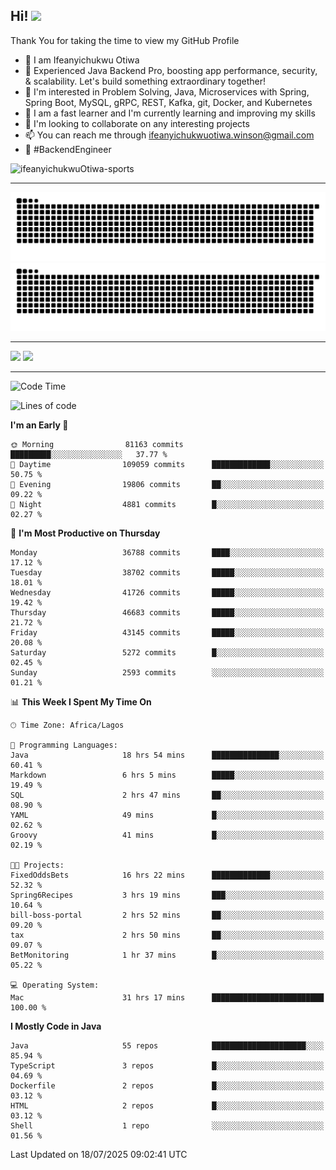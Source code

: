 <!-- BLOG-POST-LIST:START --><!-- BLOG-POST-LIST:END -->

## Hi! <img src="https://media.giphy.com/media/hvRJCLFzcasrR4ia7z/giphy.gif" width="4%"> 

Thank You for taking the time to view my GitHub Profile

- 👋 I am Ifeanyichukwu Otiwa
- 🚀 Experienced Java Backend Pro, boosting app performance, security, & scalability. Let's build something extraordinary together!
- 👀 I'm interested in Problem Solving, Java, Microservices with Spring, Spring Boot, MySQL, gRPC, REST, Kafka, git, Docker, and Kubernetes
- 🌱 I am a fast learner and I'm currently learning and improving my skills
- 💞️ I'm looking to collaborate on any interesting projects
- 📫 You can reach me through ifeanyichukwuotiwa.winson@gmail.com
- 🚀 #BackendEngineer

<p align="left" marginTop="10px"> <img src="https://komarev.com/ghpvc/?username=ifeanyichukwuOtiwa-sports&label=Profile%20views&color=0e75b6&style=for-the-badge" alt="ifeanyichukwuOtiwa-sports" /> </p>

***

<!--🐍📈SNAKEGRAPH / 🌐WEBSITE: https://github.com/Platane/snk -->
![github contribution grid snake animation](https://raw.githubusercontent.com/ifeanyichukwuOtiwa-sports/ifeanyichukwuOtiwa-sports/output/github-contribution-grid-snake-dark.svg#gh-dark-mode-only)![github contribution grid snake animation](https://raw.githubusercontent.com/ifeanyichukwuOtiwa-sports/ifeanyichukwuOtiwa-sports/output/github-contribution-grid-snake.svg#gh-light-mode-only)

***

<p float="left">
  <img float="left" src="https://github-readme-stats.vercel.app/api?username=ifeanyichukwuOtiwa-sports&count_private=true&include_all_commits=true&theme=react&show_icons=true" />
  <img float="right" src="https://github-readme-stats.vercel.app/api/top-langs/?username=ifeanyichukwuOtiwa-sports&layout=compact&show_icons=true&theme=react" /> 
</p>

***



<!--START_SECTION:waka-->
![Code Time](http://img.shields.io/badge/Code%20Time-3%2C973%20hrs%2027%20mins-blue)

![Lines of code](https://img.shields.io/badge/From%20Hello%20World%20I%27ve%20Written-58.5%20million%20lines%20of%20code-blue)

**I'm an Early 🐤** 

```text
🌞 Morning                81163 commits       █████████░░░░░░░░░░░░░░░░   37.77 % 
🌆 Daytime                109059 commits      █████████████░░░░░░░░░░░░   50.75 % 
🌃 Evening                19806 commits       ██░░░░░░░░░░░░░░░░░░░░░░░   09.22 % 
🌙 Night                  4881 commits        █░░░░░░░░░░░░░░░░░░░░░░░░   02.27 % 
```
📅 **I'm Most Productive on Thursday** 

```text
Monday                   36788 commits       ████░░░░░░░░░░░░░░░░░░░░░   17.12 % 
Tuesday                  38702 commits       █████░░░░░░░░░░░░░░░░░░░░   18.01 % 
Wednesday                41726 commits       █████░░░░░░░░░░░░░░░░░░░░   19.42 % 
Thursday                 46683 commits       █████░░░░░░░░░░░░░░░░░░░░   21.72 % 
Friday                   43145 commits       █████░░░░░░░░░░░░░░░░░░░░   20.08 % 
Saturday                 5272 commits        █░░░░░░░░░░░░░░░░░░░░░░░░   02.45 % 
Sunday                   2593 commits        ░░░░░░░░░░░░░░░░░░░░░░░░░   01.21 % 
```


📊 **This Week I Spent My Time On** 

```text
🕑︎ Time Zone: Africa/Lagos

💬 Programming Languages: 
Java                     18 hrs 54 mins      ███████████████░░░░░░░░░░   60.41 % 
Markdown                 6 hrs 5 mins        █████░░░░░░░░░░░░░░░░░░░░   19.49 % 
SQL                      2 hrs 47 mins       ██░░░░░░░░░░░░░░░░░░░░░░░   08.90 % 
YAML                     49 mins             █░░░░░░░░░░░░░░░░░░░░░░░░   02.62 % 
Groovy                   41 mins             █░░░░░░░░░░░░░░░░░░░░░░░░   02.19 % 

🐱‍💻 Projects: 
FixedOddsBets            16 hrs 22 mins      █████████████░░░░░░░░░░░░   52.32 % 
Spring6Recipes           3 hrs 19 mins       ███░░░░░░░░░░░░░░░░░░░░░░   10.64 % 
bill-boss-portal         2 hrs 52 mins       ██░░░░░░░░░░░░░░░░░░░░░░░   09.20 % 
tax                      2 hrs 50 mins       ██░░░░░░░░░░░░░░░░░░░░░░░   09.07 % 
BetMonitoring            1 hr 37 mins        █░░░░░░░░░░░░░░░░░░░░░░░░   05.22 % 

💻 Operating System: 
Mac                      31 hrs 17 mins      █████████████████████████   100.00 % 
```

**I Mostly Code in Java** 

```text
Java                     55 repos            █████████████████████░░░░   85.94 % 
TypeScript               3 repos             █░░░░░░░░░░░░░░░░░░░░░░░░   04.69 % 
Dockerfile               2 repos             █░░░░░░░░░░░░░░░░░░░░░░░░   03.12 % 
HTML                     2 repos             █░░░░░░░░░░░░░░░░░░░░░░░░   03.12 % 
Shell                    1 repo              ░░░░░░░░░░░░░░░░░░░░░░░░░   01.56 % 
```




 Last Updated on 18/07/2025 09:02:41 UTC
<!--END_SECTION:waka-->

<!--
<p align="center">
![trophy](https://github-profile-trophy.vercel.app/?username=ifeanyichukwuOtiwa-sports&theme=onedark) (https://github.com/ryo-ma/github-profile-trophy)
</p>
-->

<!---
ifeanyi-otiwa/ifeanyi-otiwa is a ✨ special ✨ repository because its `README.md` (this file) appears on your GitHub profile.
You can click the Preview link to take a look at your changes.
--->
